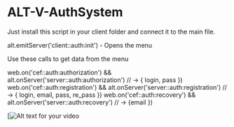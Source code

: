# ALT-V-AuthSystem

Just install this script in your client folder and connect it to the main file.

alt.emitServer('client::auth:init') - Opens the menu

Use these calls to get data from the menu

web.on('cef::auth:authorization') && alt.onServer('server::auth:authorization') // -> { login, pass })    
web.on('cef::auth:registration') && alt.onServer('server::auth:registration') // -> { login, email, pass, re_pass })
web.on('cef::auth:recovery') && alt.onServer('server::auth:recovery') // -> {email })        


[![Alt text for your video](https://imgur.com/tVWhyQm)
